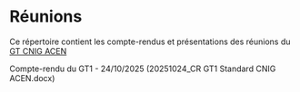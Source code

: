 # Réunions

Ce répertoire contient les compte-rendus et présentations des réunions du [GT CNIG ACEN](https://cnig.gouv.fr/gt-accessibilite-a18058.html#H_Accessibilite-du-cheminement-en-espace-naturel)

Compte-rendu du GT1 - 24/10/2025 (20251024_CR GT1 Standard CNIG ACEN.docx)

